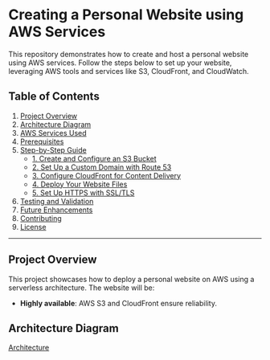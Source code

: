 # Creating a Personal Website using AWS Services

This repository demonstrates how to create and host a personal website using AWS services. Follow the steps below to set up your website, leveraging AWS tools and services like S3, CloudFront, and CloudWatch.

## Table of Contents

1. [Project Overview](#project-overview)
2. [Architecture Diagram](#architecture-diagram)
3. [AWS Services Used](#aws-services-used)
4. [Prerequisites](#prerequisites)
5. [Step-by-Step Guide](#step-by-step-guide)
   - [1. Create and Configure an S3 Bucket](#1-create-and-configure-an-s3-bucket)
   - [2. Set Up a Custom Domain with Route 53](#2-set-up-a-custom-domain-with-route-53)
   - [3. Configure CloudFront for Content Delivery](#3-configure-cloudfront-for-content-delivery)
   - [4. Deploy Your Website Files](#4-deploy-your-website-files)
   - [5. Set Up HTTPS with SSL/TLS](#5-set-up-https-with-ssl-tls)
6. [Testing and Validation](#testing-and-validation)
7. [Future Enhancements](#future-enhancements)
8. [Contributing](#contributing)
9. [License](#license)

---

## Project Overview

This project showcases how to deploy a personal website on AWS using a serverless architecture. The website will be:

- **Highly available**: AWS S3 and CloudFront ensure reliability.

## Architecture Diagram

[Architecture](C:\Users\Usuario\Documents\AWS_Cloud_Projects\Personal_Website_CV\Personal_CV.drawio.png)